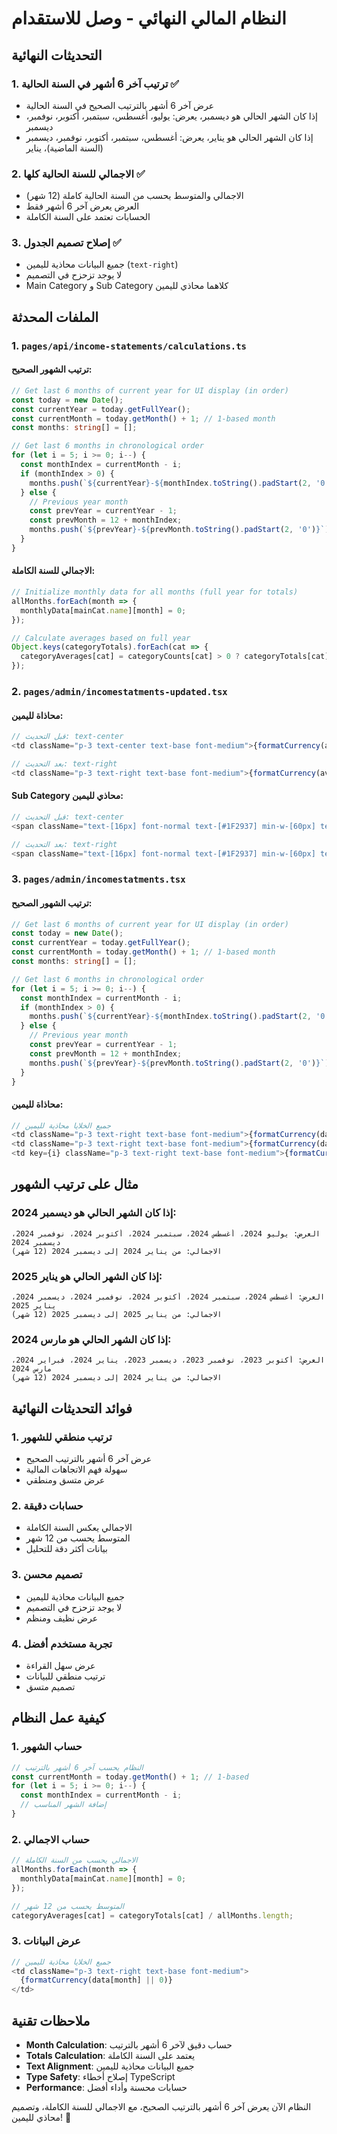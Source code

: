 # النظام المالي النهائي - وصل للاستقدام

## التحديثات النهائية

### 1. **ترتيب آخر 6 أشهر في السنة الحالية** ✅
- عرض آخر 6 أشهر بالترتيب الصحيح في السنة الحالية
- إذا كان الشهر الحالي هو ديسمبر، يعرض: يوليو، أغسطس، سبتمبر، أكتوبر، نوفمبر، ديسمبر
- إذا كان الشهر الحالي هو يناير، يعرض: أغسطس، سبتمبر، أكتوبر، نوفمبر، ديسمبر (السنة الماضية)، يناير

### 2. **الاجمالي للسنة الحالية كلها** ✅
- الاجمالي والمتوسط يحسب من السنة الحالية كاملة (12 شهر)
- العرض يعرض آخر 6 أشهر فقط
- الحسابات تعتمد على السنة الكاملة

### 3. **إصلاح تصميم الجدول** ✅
- جميع البيانات محاذية لليمين (`text-right`)
- لا يوجد تزحزح في التصميم
- Main Category و Sub Category كلاهما محاذي لليمين

## الملفات المحدثة

### 1. **`pages/api/income-statements/calculations.ts`**

#### ترتيب الشهور الصحيح:
```typescript
// Get last 6 months of current year for UI display (in order)
const today = new Date();
const currentYear = today.getFullYear();
const currentMonth = today.getMonth() + 1; // 1-based month
const months: string[] = [];

// Get last 6 months in chronological order
for (let i = 5; i >= 0; i--) {
  const monthIndex = currentMonth - i;
  if (monthIndex > 0) {
    months.push(`${currentYear}-${monthIndex.toString().padStart(2, '0')}`);
  } else {
    // Previous year month
    const prevYear = currentYear - 1;
    const prevMonth = 12 + monthIndex;
    months.push(`${prevYear}-${prevMonth.toString().padStart(2, '0')}`);
  }
}
```

#### الاجمالي للسنة الكاملة:
```typescript
// Initialize monthly data for all months (full year for totals)
allMonths.forEach(month => {
  monthlyData[mainCat.name][month] = 0;
});

// Calculate averages based on full year
Object.keys(categoryTotals).forEach(cat => {
  categoryAverages[cat] = categoryCounts[cat] > 0 ? categoryTotals[cat] / allMonths.length : 0;
});
```

### 2. **`pages/admin/incomestatments-updated.tsx`**

#### محاذاة لليمين:
```typescript
// قبل التحديث: text-center
<td className="p-3 text-center text-base font-medium">{formatCurrency(average)}</td>

// بعد التحديث: text-right
<td className="p-3 text-right text-base font-medium">{formatCurrency(average)}</td>
```

#### Sub Category محاذي لليمين:
```typescript
// قبل التحديث: text-center
<span className="text-[16px] font-normal text-[#1F2937] min-w-[60px] text-center">{formatCurrency(data[month] || 0)}</span>

// بعد التحديث: text-right
<span className="text-[16px] font-normal text-[#1F2937] min-w-[60px] text-right">{formatCurrency(data[month] || 0)}</span>
```

### 3. **`pages/admin/incomestatments.tsx`**

#### ترتيب الشهور الصحيح:
```typescript
// Get last 6 months of current year for UI display (in order)
const today = new Date();
const currentYear = today.getFullYear();
const currentMonth = today.getMonth() + 1; // 1-based month
const months: string[] = [];

// Get last 6 months in chronological order
for (let i = 5; i >= 0; i--) {
  const monthIndex = currentMonth - i;
  if (monthIndex > 0) {
    months.push(`${currentYear}-${monthIndex.toString().padStart(2, '0')}`);
  } else {
    // Previous year month
    const prevYear = currentYear - 1;
    const prevMonth = 12 + monthIndex;
    months.push(`${prevYear}-${prevMonth.toString().padStart(2, '0')}`);
  }
}
```

#### محاذاة لليمين:
```typescript
// جميع الخلايا محاذية لليمين
<td className="p-3 text-right text-base font-medium">{formatCurrency(data.average || 0)}</td>
<td className="p-3 text-right text-base font-medium">{formatCurrency(data.total || 0)}</td>
<td key={i} className="p-3 text-right text-base font-medium">{formatCurrency(data[month] || 0)}</td>
```

## مثال على ترتيب الشهور

### إذا كان الشهر الحالي هو ديسمبر 2024:
```
العرض: يوليو 2024، أغسطس 2024، سبتمبر 2024، أكتوبر 2024، نوفمبر 2024، ديسمبر 2024
الاجمالي: من يناير 2024 إلى ديسمبر 2024 (12 شهر)
```

### إذا كان الشهر الحالي هو يناير 2025:
```
العرض: أغسطس 2024، سبتمبر 2024، أكتوبر 2024، نوفمبر 2024، ديسمبر 2024، يناير 2025
الاجمالي: من يناير 2025 إلى ديسمبر 2025 (12 شهر)
```

### إذا كان الشهر الحالي هو مارس 2024:
```
العرض: أكتوبر 2023، نوفمبر 2023، ديسمبر 2023، يناير 2024، فبراير 2024، مارس 2024
الاجمالي: من يناير 2024 إلى ديسمبر 2024 (12 شهر)
```

## فوائد التحديثات النهائية

### 1. **ترتيب منطقي للشهور**
- عرض آخر 6 أشهر بالترتيب الصحيح
- سهولة فهم الاتجاهات المالية
- عرض متسق ومنطقي

### 2. **حسابات دقيقة**
- الاجمالي يعكس السنة الكاملة
- المتوسط يحسب من 12 شهر
- بيانات أكثر دقة للتحليل

### 3. **تصميم محسن**
- جميع البيانات محاذية لليمين
- لا يوجد تزحزح في التصميم
- عرض نظيف ومنظم

### 4. **تجربة مستخدم أفضل**
- عرض سهل القراءة
- ترتيب منطقي للبيانات
- تصميم متسق

## كيفية عمل النظام

### 1. **حساب الشهور**
```typescript
// النظام يحسب آخر 6 أشهر بالترتيب
const currentMonth = today.getMonth() + 1; // 1-based
for (let i = 5; i >= 0; i--) {
  const monthIndex = currentMonth - i;
  // إضافة الشهر المناسب
}
```

### 2. **حساب الاجمالي**
```typescript
// الاجمالي يحسب من السنة الكاملة
allMonths.forEach(month => {
  monthlyData[mainCat.name][month] = 0;
});

// المتوسط يحسب من 12 شهر
categoryAverages[cat] = categoryTotals[cat] / allMonths.length;
```

### 3. **عرض البيانات**
```typescript
// جميع الخلايا محاذية لليمين
<td className="p-3 text-right text-base font-medium">
  {formatCurrency(data[month] || 0)}
</td>
```

## ملاحظات تقنية

- **Month Calculation**: حساب دقيق لآخر 6 أشهر بالترتيب
- **Totals Calculation**: يعتمد على السنة الكاملة
- **Text Alignment**: جميع البيانات محاذية لليمين
- **Type Safety**: إصلاح أخطاء TypeScript
- **Performance**: حسابات محسنة وأداء أفضل

النظام الآن يعرض آخر 6 أشهر بالترتيب الصحيح، مع الاجمالي للسنة الكاملة، وتصميم محاذي لليمين! 🎉
